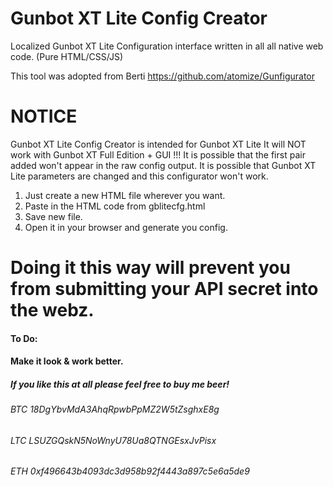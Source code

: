 # Gunbot XT Lite Config Creator
Localized Gunbot XT Lite Configuration interface written in all all native web code. (Pure HTML/CSS/JS)

This tool was adopted from Berti
https://github.com/atomize/Gunfigurator

# NOTICE
Gunbot XT Lite Config Creator is intended for Gunbot XT Lite
It will NOT work with Gunbot XT Full Edition + GUI !!!
It is possible that the first pair added won't appear in the raw config output. 
It is possible that Gunbot XT Lite parameters are changed and this configurator won't work.

1) Just create a new HTML file wherever you want. 
2) Paste in the HTML code from gblitecfg.html
3) Save new file.
4) Open it in your browser and generate you config.

# Doing it this way will prevent you from submitting your API secret into the webz.


#### To Do:
#### Make it look & work better.

##### If you like this at all please feel free to buy me beer!
###### BTC 18DgYbvMdA3AhqRpwbPpMZ2W5tZsghxE8g
###### LTC LSUZGQskN5NoWnyU78Ua8QTNGEsxJvPisx
###### ETH 0xf496643b4093dc3d958b92f4443a897c5e6a5de9